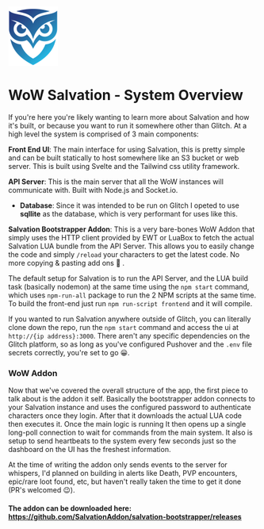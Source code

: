  ![salvation_dashboard](https://github.com/SalvationAddon/salvation-app/blob/master/img/salvation_owl.png?raw=true)

# WoW Salvation - System Overview

If you're here you're likely wanting to learn more about Salvation and how it's built, or because you want to run it somewhere other than Glitch. At a high level the system is comprised of 3 main components:

**Front End UI**: The main interface for using Salvation, this is pretty simple and can be built statically to host somewhere like an S3 bucket or web server. This is built using Svelte and the Tailwind css utility framework.

**API Server**: This is the main server that all the WoW instances will communicate with. Built with Node.js and Socket.io.

 - **Database**: Since it was intended to be run on Glitch I opeted to use **sqllite** as the database, which is very performant for uses like this.

**Salvation Bootstrapper Addon**: This is a very bare-bones WoW Addon that simply uses the HTTP client provided by EWT or LuaBox to fetch the actual Salvation LUA bundle from the API Server. This allows you to easily change the code and simply `/reload` your characters to get the latest code. No more copying & pasting add ons :raised_hands: .

The default setup for Salvation is to run the API Server, and the LUA build task (basically nodemon) at the same time using the `npm start` command, which uses `npm-run-all` package to run the 2 NPM scripts at the same time. To build the front-end just run `npm run-script frontend` and it will compile.

If you wanted to run Salvation anywhere outside of Glitch, you can literally clone down the repo, run the `npm start` command and access the ui at `http://{ip address}:3000`. There aren't any specific dependencies on the Glitch platform, so as long as you've configured Pushover and the `.env` file secrets correctly, you're set to go :grinning:.​

### WoW Addon

Now that we've covered the overall structure of the app, the first piece to talk about is the addon it self. Basically the bootstrapper addon connects to your Salvation instance and uses the configured password to authenticate characters once they login. After that it downloads the actual LUA code then executes it. Once the main logic is running It then opens up a single long-poll connection to wait for commands from the main system. It also is setup to send heartbeats to the system every few seconds just so the dashboard on the UI has the freshest information.

At the time of writing the addon only sends events to the server for whispers, I'd planned on building in alerts like Death, PVP encounters, epic/rare loot found, etc, but haven't really taken the time to get it done (PR's welcomed :wink:).

#### The addon can be downloaded here: https://github.com/SalvationAddon/salvation-bootstrapper/releases

